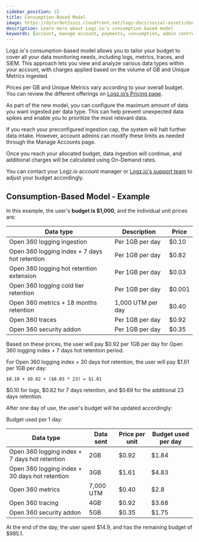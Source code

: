 ```yaml
---
sidebar_position: 15
title: Consumption-Based Model
image: https://dytvr9ot2sszz.cloudfront.net/logz-docs/social-assets/docs-social.jpg
description: Learn more about Logz.io's consumption based model
keywords: [account, manage account, payments, consumption, admin controls, admin, access control]
---
```



Logz.io's consumption-based model allows you to tailor your budget to cover all your data monitoring needs, including logs, metrics, traces, and SIEM. This approach lets you view and analyze various data types within your account, with charges applied based on the volume of GB and Unique Metrics ingested.

Prices per GB and Unique Metrics vary according to your overall budget. You can review the different offerings on [Logz.io’s Pricing page](https://logz.io).

As part of the new model, you can configure the maximum amount of data you want ingested per data type. This can help prevent unexpected data spikes and enable you to prioritize the most relevant data.

If you reach your preconfigured ingestion cap, the system will halt further data intake. However, account admins can modify these limits as needed through the Manage Accounts page.

Once you reach your allocated budget, data ingestion will continue, and additional charges will be calculated using On-Demand rates. 

You can contact your Logz.io account manager or [Logz.io's support team](mailto:help@logz.io) to adjust your budget accordingly.

<h2 id="example"> Consumption-Based Model - Example </h2>

In this example, the user's **budget is $1,000**, and the individual unit prices are:


|Data type                                      | Description       | Price |
|-----------------------------------------------|-------------------|-------|
| Open 360 logging ingestion                    | Per 1GB per day   | $0.10 |
| Open 360 logging index + 7 days hot retention | Per 1GB per day   | $0.82 |
| Open 360 logging hot retention extension      | Per 1GB per day   | $0.03 |
| Open 360 logging cold tier retention          | Per 1GB per day   | $0.001 |
| Open 360 metrics + 18 months retention        | 1,000 UTM per day | $0.40 |
| Open 360 traces                               | Per 1GB per day   | $0.92 |
| Open 360 security addon                       | Per 1GB per day   | $0.35 |

Based on these prices, the user will pay $0.92 per 1GB per day for Open 360 logging index + 7 days hot retention period.

For Open 360 logging index + 30 days hot retention, the user will pay $1.61 per 1GB per day:

`$0.10 + $0.82 + ($0.03 * 23) = $1.61`

$0.10 for logs, $0.82 for 7 days retention, and $0.69 for the additional 23 days retention.

After one day of use, the user's budget will be updated accordingly:

Budget used per 1 day:

|Data type                                        | Data sent      | Price per unit | Budget used per day |
|-------------------------------------------------|----------------|----------------|---------------------|
| Open 360 logging index + 7 days hot retention   | 2GB            | $0.92          | $1.84               |
| Open 360 logging index + 30 days hot retention  | 3GB            | $1.61          | $4.83               |
| Open 360 metrics                                | 7,000 UTM      | $0.40          | $2.8                |
| Open 360 tracing                                | 4GB            | $0.92          | $3.68               |
| Open 360 security addon                         | 5GB            | $0.35          | $1.75               | 

At the end of the day, the user spent $14.9, and has the remaining budget of $985.1.